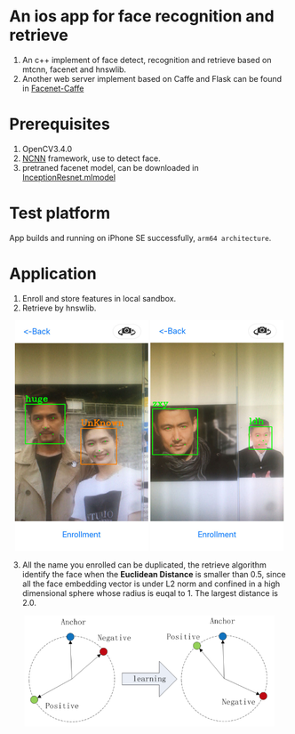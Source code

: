 # An ios app for face recognition and retrieve
1. An c++ implement of face detect, recognition and retrieve based on mtcnn, facenet and hnswlib.
2. Another web server implement based on Caffe and Flask can be found in [Facenet-Caffe](https://github.com/taylorlu/Facenet-Caffe)
# Prerequisites
1. OpenCV3.4.0
2. [NCNN](https://github.com/Tencent/ncnn) framework, use to detect face.
3. pretraned facenet model, can be downloaded in [InceptionResnet.mlmodel](https://pan.baidu.com/s/1I7S-HHWwYcSxvMzK0RULwg)
# Test platform
  App builds and running on iPhone SE successfully, `arm64 architecture`.
# Application
1. Enroll and store features in local sandbox.
2. Retrieve by hnswlib.

<div align="center">
<img src="https://github.com/taylorlu/face_recognition_ios/blob/master/pics/IMG_1756.jpg" height="414" width="240" >
<img src="https://github.com/taylorlu/face_recognition_ios/blob/master/pics/IMG_1758.jpg" height="414" width="240" >
</div>

3. All the name you enrolled can be duplicated, the retrieve algorithm identify the face when the **Euclidean Distance** is smaller than 0.5, since all the face embedding vector is under L2 norm and confined in a high dimensional sphere whose radius is euqal to 1. The largest distance is 2.0.

<div align="center">
<img src="https://github.com/taylorlu/face_recognition_ios/blob/master/pics/centerloss.png" height="200" width="450" >
</div>
